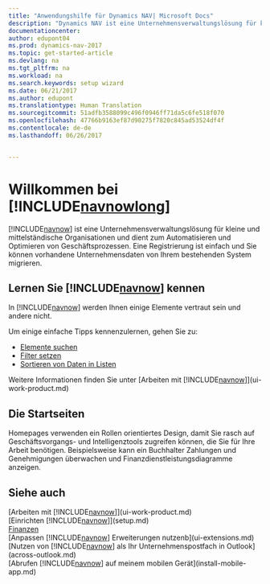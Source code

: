 ```yaml
---
title: "Anwendungshilfe für Dynamics NAV| Microsoft Docs"
description: "Dynamics NAV ist eine Unternehmensverwaltungslösung für kleine und mittelständische Organisationen und dient zum Automatisieren und Optimieren von Geschäftsprozessen."
documentationcenter: 
author: edupont04
ms.prod: dynamics-nav-2017
ms.topic: get-started-article
ms.devlang: na
ms.tgt_pltfrm: na
ms.workload: na
ms.search.keywords: setup wizard
ms.date: 06/21/2017
ms.author: edupont
ms.translationtype: Human Translation
ms.sourcegitcommit: 51adfb3588099c496f0946ff71da5c6fe518f070
ms.openlocfilehash: 47766b9163ef87d90275f7820c845ad53524df4f
ms.contentlocale: de-de
ms.lasthandoff: 06/26/2017


---
```


# <a name="welcome-to-includenavnowlongincludesnavnowlongmdmd"></a>Willkommen bei [!INCLUDE[navnowlong](includes/navnowlong_md.md)]
[!INCLUDE[navnow](includes/navnow_md.md)] ist eine Unternehmensverwaltungslösung für kleine und mittelständische Organisationen und dient zum Automatisieren und Optimieren von Geschäftsprozessen. Eine Registrierung ist einfach und Sie können vorhandene Unternehmensdaten von Ihrem bestehenden System migrieren.

## <a name="get-to-know-includenavnowincludesnavnowmdmd"></a>Lernen Sie [!INCLUDE[navnow](includes/navnow_md.md)] kennen
In [!INCLUDE[navnow](includes/navnow_md.md)] werden Ihnen einige Elemente vertraut sein und andere nicht.  

Um einige einfache Tipps kennenzulernen, gehen Sie zu:  

* [Elemente suchen](ui-search.md)  
* [Filter setzen](ui-enter-criteria-filters.md)  
* [Sortieren von Daten in Listen](ui-sorting.md)  

Weitere Informationen finden Sie unter [Arbeiten mit [!INCLUDE[navnow](includes/navnow_md.md)]](ui-work-product.md)  

## <a name="the-home-pages"></a>Die Startseiten
Homepages verwenden ein Rollen orientiertes Design, damit Sie rasch auf Geschäftsvorgangs- und Intelligenztools zugreifen können, die Sie für Ihre Arbeit benötigen. Beispielsweise kann ein Buchhalter Zahlungen und Genehmigungen überwachen und Finanzdienstleistungsdiagramme anzeigen.  

## <a name="see-also"></a>Siehe auch
[Arbeiten mit [!INCLUDE[navnow](includes/navnow_md.md)]](ui-work-product.md)  
[Einrichten [!INCLUDE[navnow](includes/navnow_md.md)]](setup.md)  
[Finanzen](Finance.md)  
[Anpassen [!INCLUDE[navnow](includes/navnow_md.md)] Erweiterungen nutzenb](ui-extensions.md)  
[Nutzen von [!INCLUDE[navnow](includes/navnow_md.md)] als Ihr Unternehmenspostfach in Outlook](across-outlook.md)  
[Abrufen [!INCLUDE[navnow](includes/navnow_md.md)] auf meinem mobilen Gerät](install-mobile-app.md)  

